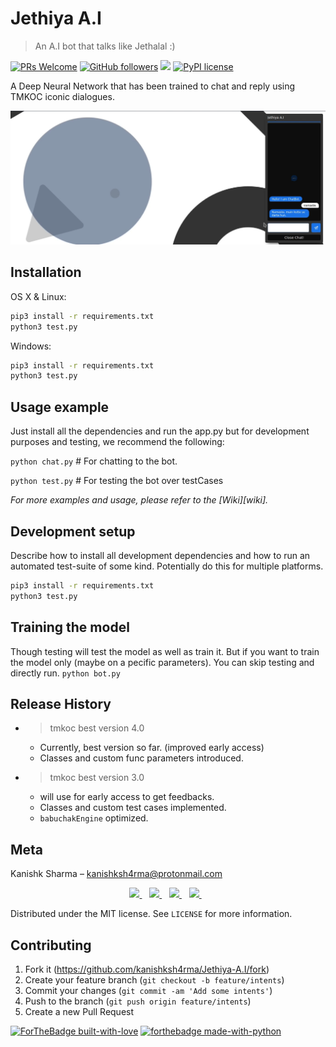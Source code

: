 # Jethiya A.I
> An A.I bot that talks like Jethalal :)

[![PRs Welcome](https://img.shields.io/badge/PRs-welcome-brightgreen.svg?style=flat-square)](http://makeapullrequest.com)
[![GitHub followers](https://img.shields.io/github/followers/Naereen.svg?style=social&label=Follow&maxAge=2592000)](https://github.com/kanishksh4rma?tab=followers)
![](https://img.shields.io/badge/Status-Early%20Access-brightgreen.svg?style=flat-square)
[![PyPI license](https://img.shields.io/pypi/l/ansicolortags.svg)](https://pypi.python.org/pypi/ansicolortags/)


A Deep Neural Network that has been trained to chat and reply using TMKOC iconic dialogues.

![](/static/header.png)

## Installation

OS X & Linux:

```sh
pip3 install -r requirements.txt
python3 test.py
```

Windows:

```sh
pip3 install -r requirements.txt
python3 test.py
```

## Usage example

Just install all the dependencies and run the app.py but for development purposes and testing, we recommend the following:

`python chat.py` # For chatting to the bot.

`python test.py` # For testing the bot over testCases

_For more examples and usage, please refer to the [Wiki][wiki]._

## Development setup

Describe how to install all development dependencies and how to run an automated test-suite of some kind. Potentially do this for multiple platforms.

```sh
pip3 install -r requirements.txt
python3 test.py
```
## Training the model
Though testing will test the model as well as train it. But if you want to train the model only (maybe on a pecific parameters). You can skip testing and directly run.
`python bot.py`

## Release History

* > tmkoc best version 4.0
    * Currently, best version so far. (improved early access)
    * Classes and custom func parameters introduced.
* > tmkoc best version 3.0
    * will use for early access to get feedbacks.
    * Classes and custom test cases implemented.
    * `babuchakEngine` optimized.

## Meta

Kanishk Sharma – kanishksh4rma@protonmail.com
<p align='center'>
  <a href="https://twitter.com/wtfkanishk">
    <img src="https://img.shields.io/badge/Twitter-1DA1F2?style=for-the-badge&logo=twitter&logoColor=white" />    
  </a>&nbsp;&nbsp;
  <a href="https://www.linkedin.com/in/kanishksh4rma/">
    <img src="https://img.shields.io/badge/linkedin-%230077B5.svg?&style=for-the-badge&logo=linkedin&logoColor=white" />
  </a>&nbsp;&nbsp;
  <a href="https://www.github.com/kanishksh4rma/">
    <img src="https://img.shields.io/badge/GitHub-100000?style=for-the-badge&logo=github&logoColor=white" />
  </a>&nbsp;&nbsp;
  <a href="https://instagram.com/holyy.lucifer">
    <img src="https://img.shields.io/badge/instagram-%23E4405F.svg?&style=for-the-badge&logo=instagram&logoColor=white" />        
  </a>&nbsp;&nbsp;
   
</p>

Distributed under the MIT license. See ``LICENSE`` for more information.

## Contributing

1. Fork it (<https://github.com/kanishksh4rma/Jethiya-A.I/fork>)
2. Create your feature branch (`git checkout -b feature/intents`)
3. Commit your changes (`git commit -am 'Add some intents'`)
4. Push to the branch (`git push origin feature/intents`)
5. Create a new Pull Request

<!-- Markdown link & img dfn's -->
[![ForTheBadge built-with-love](http://ForTheBadge.com/images/badges/built-with-love.svg)](https://GitHub.com/Naereen/)
[![forthebadge made-with-python](http://ForTheBadge.com/images/badges/made-with-python.svg)](https://www.python.org/)
